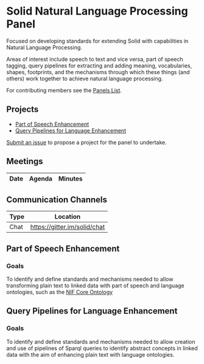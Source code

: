 
# Solid Natural Language Processing Panel

Focused on developing standards for extending Solid with capabilities in Natural Language Processing.

Areas of interest include speech to text and vice versa, part of speech tagging, query pipelines for extracting and adding meaning, vocabularies, shapes, footprints, and the mechanisms through which these things (and others) work together to achieve  natural language processing.

For contributing members see the
[Panels List](https://github.com/solid/process/blob/master/panels.md#natural-language-processing).

## Projects

- [Part of Speech Enhancement](part-of-speech-enhancement/README.md)
- [Query Pipelines for Language Enhancement](query-pipelines-for-language-enhancement/README.md)

[Submit an issue](https://github.com/solid/natural-language-processing-panel/issues/new)
to propose a project for the panel to undertake.

## Meetings

| Date | Agenda | Minutes |
| ---- | ------ | ------- |


## Communication Channels

| Type | Location |
| ---- | ---- |
| Chat | <https://gitter.im/solid/chat> |


## Part of Speech Enhancement

### Goals

To identify and define standards and mechanisms needed to allow transforming plain text to linked data with part of speech and language ontologies, such as the [NIF Core Ontology](https://persistence.uni-leipzig.org/nlp2rdf/ontologies/nif-core/nif-core.html)

## Query Pipelines for Language Enhancement

### Goals

To identify and define standards and mechanisms needed to allow creation and use of pipelines of Sparql queries to identify abstract concepts in linked data with the aim of enhancing plain text with language ontologies.


